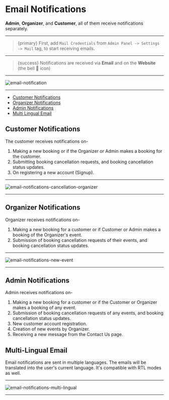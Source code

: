 # Email Notifications

**Admin**, **Organizer**, and **Customer**, all of them receive notifications separately. 

---

>{primary} First, add `Mail Credentials` from `Admin Panel -> Settings -> Mail` tag, to start receiving emails.

---

>{success} Notifications are received via **Email** and on the **Website** (the bell 🔔 icon)

---

![email-notification](/images/email-notifications.webp "email-notification")

---


- [Customer Notifications](#customer-notifications)
- [Organizer Notifications](#organizer-notifications)
- [Admin Notifications](#admin-notifications)
- [Multi Lingual Email](#multi-lingual-email)

<a name="customer-notifications"></a>
## Customer Notifications

The customer receives notifications on-

1. Making a new booking or if the Organizer or Admin makes a booking for the customer.
2. Submitting booking cancellation requests, and booking cancellation status updates.
3. On registering a new account (Signup).

---

![email-notifications-cancellation-organizer](/images/email-notifications-cancellation-organizer.webp "email-notifications-cancellation-organizer")

---


<a name="organizer-notifications"></a>
## Organizer Notifications

Organizer receives notifications on-

1. Making a new booking for a customer or if Customer or Admin makes a booking of the Organizer's event.
2. Submission of booking cancellation requests of their events, and booking cancellation status updates.


---

![email-notifications-new-event](/images/email-notifications-new-event.webp "email-notifications-new-event")

---


<a name="admin-notifications"></a>
## Admin Notifications

Admin receives notifications on-

1. Making a new booking for a customer or if the Customer or Organizer makes a booking of any event.
2. Submission of booking cancellation requests of any events, and booking cancellation status updates.
3. New customer account registration. 
4. Creation of new events by Organizer. 
5. Receiving a new message from the Contact Us page.



<a name="multi-lingual-email"></a>
## Multi-Lingual Email

Email notifications are sent in multiple languages. The emails will be translated into the user's current language. It's compatible with RTL modes as well.

---

![email-notifications-multi-lingual](/images/email-notifications-multi-lingual.webp "email-notifications-multi-lingual")

---